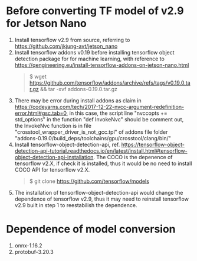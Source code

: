 # Before converting TF model of v2.9 for Jetson Nano
1. Install tensorflow v2.9 from source, referring to https://github.com/jkjung-avt/jetson_nano
2. Install tensorflow addons v0.19 before installing tensorflow object detection package for for machine learning, with reference to https://qengineering.eu/install-tensorflow-addons-on-jetson-nano.html
   > $ wget https://github.com/tensorflow/addons/archive/refs/tags/v0.19.0.tar.gz && tar -xvf addons-0.19.0.tar.gz
4. There may be error during install addons as claim in https://codeyarns.com/tech/2017-12-22-nvcc-argument-redefinition-error.html#gsc.tab=0, in this case, the script line "nvccopts += std_options" in the function "def InvokeNvc" should be comment out, the InvokeNvc function is in file "crosstool_wrapper_driver_is_not_gcc.tpl" of addons file folder "addons-0.19.0/build_deps/toolchains/gpu/crosstool/clang/bin/"
5. Install tensorflow-object-detection-api, ref. https://tensorflow-object-detection-api-tutorial.readthedocs.io/en/latest/install.html#tensorflow-object-detection-api-installation. The COCO is the depenence of tensorflow v2.X, if check it is installed, thus it would be no need to install COCO API for tensorflow v2.X. 
   > $ git clone https://github.com/tensorflow/models
6. The installation of tensorflow-object-detection-api would change the dependence of tensorflow v2.9, thus it may need to reinstall tensorflow v2.9 built in step 1 to reestabilish the dependence.
# Dependence of model conversion
1. onnx-1.16.2
2. protobuf-3.20.3
